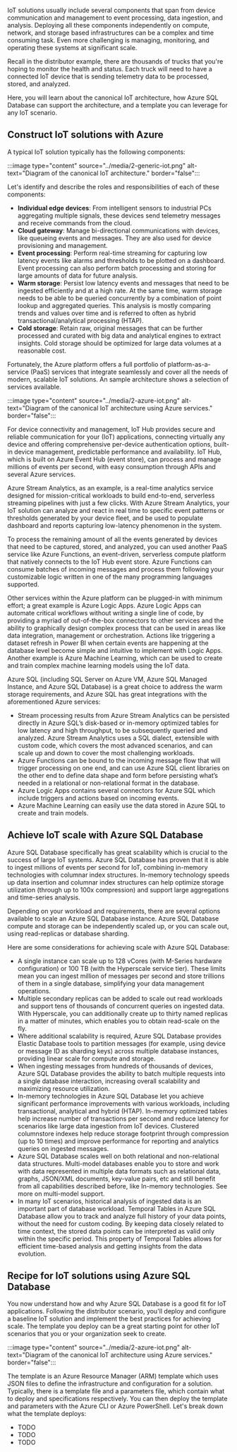 <!--**Analyze the solution architecture**

    List the content that will enable the learner to *subtask*:

    - Explain the need for the reusable architecture -- may be able to mention customer examples. Relate to scenario in introduction as well
    - Present the architecture
    - Explain each component, why it was used over alternatives, specific advantages.

    **Knowledge check**

    What types of questions will test *learning objective*? *[(Knowledge check guidance)](/help/learn/id-guidance-knowledge-check)*

    - Which component of the architecture will help with X?
    - What is the advantage of using Azure SQL Database for IoT scenarios?
-->

IoT solutions usually include several components that span from device communication and management to event processing, data ingestion, and analysis. Deploying all these components independently on compute, network, and storage based infrastructures can be a complex and time consuming task. Even more challenging is managing, monitoring, and operating these systems at significant scale.

Recall in the distributor example, there are thousands of trucks that you're hoping to monitor the health and status. Each truck will need to have a connected IoT device that is sending telemetry data to be processed, stored, and analyzed.

Here, you will learn about the canonical IoT architecture, how Azure SQL Database can support the architecture, and a template you can leverage for any IoT scenario.

## Construct IoT solutions with Azure

A typical IoT solution typically has the following components:

:::image type="content" source="../media/2-generic-iot.png" alt-text="Diagram of the canonical IoT architecture." border="false":::

Let's identify and describe the roles and responsibilities of each of these components:

- **Individual edge devices**: From intelligent sensors to industrial PCs aggregating multiple signals, these devices send telemetry messages and receive commands from the cloud.
- **Cloud gateway**: Manage bi-directional communications with devices, like queueing events and messages. They are also used for device provisioning and management.
- **Event processing**: Perform real-time streaming for capturing low latency events like alarms and thresholds to be plotted on a dashboard. Event processing can also perform batch processing and storing for large amounts of data for future analysis.
- **Warm storage**: Persist low latency events and messages that need to be ingested efficiently and at a high rate. At the same time, warm storage needs to be able to be queried concurrently by a combination of point lookup and aggregated queries. This analysis is mostly comparing trends and values over time and is referred to often as hybrid transactional/analytical processing (HTAP).
- **Cold storage**: Retain raw, original messages that can be further processed and curated with big data and analytical engines to extract insights. Cold storage should be optimized for large data volumes at a reasonable cost.

Fortunately, the Azure platform offers a full portfolio of platform-as-a-service (PaaS) services that integrate seamlessly and cover all the needs of modern, scalable IoT solutions. An sample architecture shows a selection of services available.

:::image type="content" source="../media/2-azure-iot.png" alt-text="Diagram of the canonical IoT architecture using Azure services." border="false":::

For device connectivity and management, IoT Hub provides secure and reliable communication for your (IoT) applications, connecting virtually any device and offering comprehensive per-device authentication options, built-in device management, predictable performance and availability. IoT Hub, which is built on Azure Event Hub (event store), can process and manage millions of events per second, with easy consumption through APIs and several Azure services.

Azure Stream Analytics, as an example, is a real-time analytics service designed for mission-critical workloads to build end-to-end, serverless streaming pipelines with just a few clicks. With Azure Stream Analytics, your IoT solution can analyze and react in real time to specific event patterns or thresholds generated by your device fleet, and be used to populate dashboard and reports capturing low-latency phenomenon in the system.

To process the remaining amount of all the events generated by devices that need to be captured, stored, and analyzed, you can used another PaaS service like Azure Functions, an event-driven, serverless compute platform that natively connects to the IoT Hub event store. Azure Functions can consume batches of incoming messages and process them following your customizable logic written in one of the many programming languages supported.

Other services within the Azure platform can be plugged-in with minimum effort; a great example is Azure Logic Apps. Azure Logic Apps can automate critical workflows without writing a single line of code, by providing a myriad of out-of-the-box connectors to other services and the ability to graphically design complex process that can be used in areas like data integration, management or orchestration. Actions like triggering a dataset refresh in Power BI when certain events are happening at the database level become simple and intuitive to implement with Logic Apps. Another example is Azure Machine Learning, which can be used to create and train complex machine learning models using the IoT data.

Azure SQL (including SQL Server on Azure VM, Azure SQL Managed Instance, and Azure SQL Database) is a great choice to address the warm storage requirements, and Azure SQL has great integrations with the aforementioned Azure services:

- Stream processing results from Azure Stream Analytics can be persisted directly in Azure SQL’s disk-based or in-memory optimized tables for low latency and high throughput, to be subsequently queried and analyzed. Azure Stream Analytics uses a SQL dialect, extensible with custom code, which covers the most advanced scenarios, and can scale up and down to cover the most challenging workloads.
- Azure Functions can be bound to the incoming message flow that will trigger processing on one end, and can use Azure SQL client libraries on the other end to define data shape and form before persisting what’s needed in a relational or non-relational format in the database.
- Azure Logic Apps contains several connectors for Azure SQL which include triggers and actions based on incoming events.
- Azure Machine Learning can easily use the data stored in Azure SQL to create and train models.

## Achieve IoT scale with Azure SQL Database

Azure SQL Database specifically has great scalability which is crucial to the success of large IoT systems. Azure SQL Database has proven that it is able to ingest millions of events per second for IoT, combining in-memory technologies with columnar index structures. In-memory technology speeds up data insertion and columnar index structures can help optimize storage utilization (through up to 100x compression) and support large aggregations and time-series analysis.

Depending on your workload and requirements, there are several options available to scale an Azure SQL Database instance. Azure SQL Database compute and storage can be independently scaled up, or you can scale out, using read-replicas or database sharding.

Here are some considerations for achieving scale with Azure SQL Database:

- A single instance can scale up to 128 vCores (with M-Series hardware configuration) or 100 TB (with the Hyperscale service tier). These limits mean you can ingest million of messages per second and store trillions of them in a single database, simplifying your data management operations.
- Multiple secondary replicas can be added to scale out read workloads and support tens of thousands of concurrent queries on ingested data. With Hyperscale, you can additionally create up to thirty named replicas in a matter of minutes, which enables you to obtain read-scale on the fly.
- Where additional scalability is required, Azure SQL Database provides Elastic Database tools to partition messages (for example, using device or message ID as sharding keys) across multiple database instances, providing linear scale for compute and storage.
- When ingesting messages from hundreds of thousands of devices, Azure SQL Database provides the ability to batch multiple requests into a single database interaction, increasing overall scalability and maximizing resource utilization.
- In-memory technologies in Azure SQL Database let you achieve significant performance improvements with various workloads, including transactional, analytical and hybrid (HTAP). In-memory optimized tables help increase number of transactions per second and reduce latency for scenarios like large data ingestion from IoT devices. Clustered columnstore indexes help reduce storage footprint through compression (up to 10 times) and improve performance for reporting and analytics queries on ingested messages.
- Azure SQL Database scales well on both relational and non-relational data structures. Multi-model databases enable you to store and work with data represented in multiple data formats such as relational data, graphs, JSON/XML documents, key-value pairs, etc and still benefit from all capabilities described before, like In-memory technologies. See more on multi-model support.
- In many IoT scenarios, historical analysis of ingested data is an important part of database workload. Temporal Tables in Azure SQL Database allow you to track and analyze full history of your data points, without the need for custom coding. By keeping data closely related to time context, the stored data points can be interpreted as valid only within the specific period. This property of Temporal Tables allows for efficient time-based analysis and getting insights from the data evolution.

## Recipe for IoT solutions using Azure SQL Database

You now understand how and why Azure SQL Database is a good fit for IoT applications. Following the distributor scenario, you'll deploy and configure a baseline IoT solution and implement the best practices for achieving scale. The template you deploy can be a great starting point for other IoT scenarios that you or your organization seek to create.

:::image type="content" source="../media/2-azure-iot.png" alt-text="Diagram of the canonical IoT architecture using Azure services." border="false":::

The template is an Azure Resource Manager (ARM) template which uses JSON files to define the infrastructure and configuration for a solution. Typically, there is a template file and a parameters file, which contain what to deploy and specifications respectively. You can then deploy the template and parameters with the Azure CLI or Azure PowerShell. Let's break down what the template deploys:

- TODO
- TODO
- TODO
